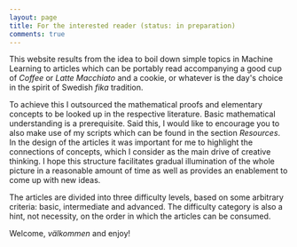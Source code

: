 ```yaml
---
layout: page
title: For the interested reader (status: in preparation)
comments: true
---
```


This website results from the idea to boil down simple topics in Machine Learning to articles which can be portably read accompanying a good cup of *Coffee* or *Latte Macchiato* and a cookie, or whatever is the day's choice in the spirit of Swedish *fika* tradition. 

To achieve this I outsourced the mathematical proofs and elementary concepts to be looked up in the respective literature. Basic mathematical understanding is a prerequisite. Said this, I would like to encourage you to also make use of my scripts which can be found in the section *Resources*. In the design of the articles it was important for me to highlight the connections of concepts, which I consider as the main drive of creative thinking. I hope this structure facilitates gradual illumination of the whole picture in a reasonable amount of time as well as provides an enablement to come up with new ideas. 

The articles are divided into three difficulty levels, based on some arbitrary criteria: basic, intermediate and advanced. The difficulty category is also a hint, not necessity, on the order in which the articles can be consumed. 

Welcome, *välkommen* and enjoy! 

<!--![jekyll template mediumish]({{site.baseurl}}/assets/images/mediumish-jekyll-template.png){: .shadow}-->


<!--<a href="https://www.buymeacoffee.com/sal" target="_blank"><img src="https://www.buymeacoffee.com/assets/img/custom_images/orange_img.png" alt="Buy Me A Coffee" style="height: auto !important;width: auto !important;" ></a>-->
